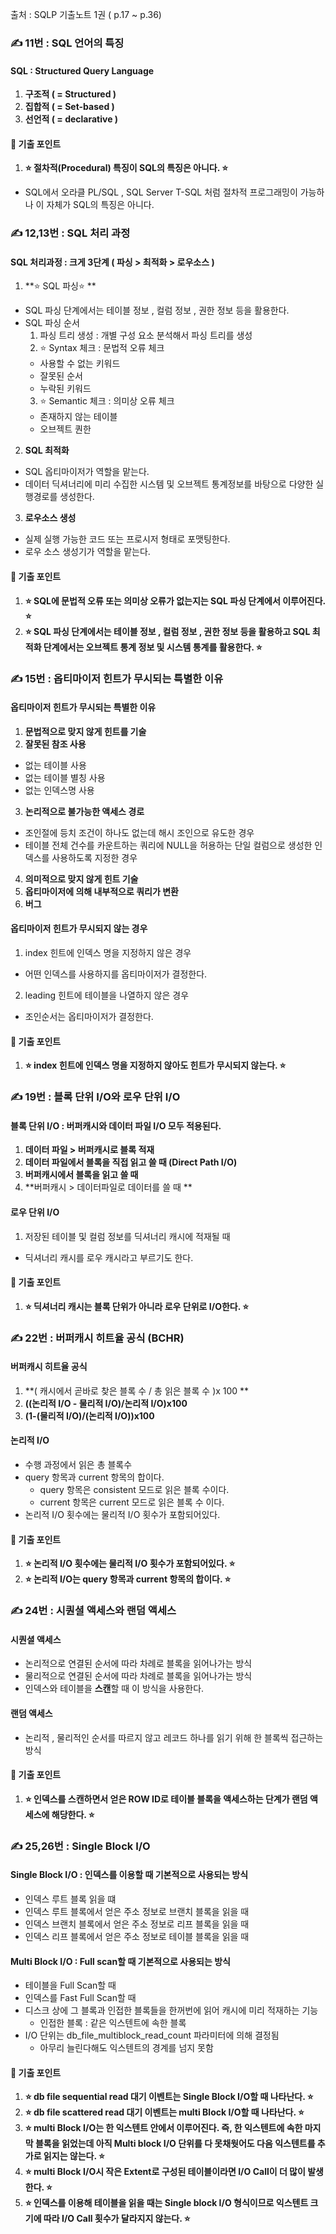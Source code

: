 출처 : SQLP 기출노트 1권 ( p.17 ~ p.36)
### ✍️ 11번 : SQL 언어의 특징
#### SQL : Structured Query Language
1. **구조적 ( = Structured )**
2. **집합적 ( = Set-based )**
3. **선언적 ( = declarative )**

#### 🍋 기출 포인트
1. **⭐️ 절차적(Procedural) 특징이 SQL의 특징은 아니다. ⭐️**
- SQL에서 오라클 PL/SQL , SQL Server T-SQL 처럼 절차적 프로그래밍이 가능하나 이 자체가 SQL의 특징은 아니다.

### ✍️ 12,13번 : SQL 처리 과정
#### SQL 처리과정 : 크게 3단계 ( 파싱 > 최적화 > 로우소스 )
1. **⭐️ SQL 파싱⭐️ **
- SQL 파싱 단계에서는 테이블 정보 , 컬럼 정보 , 권한 정보 등을 활용한다.
- SQL 파싱 순서
    1. 파싱 트리 생성 : 개별 구성 요소 분석해서 파싱 트리를 생성
    2. ⭐️ Syntax 체크 : 문법적 오류 체크
    - 사용할 수 없는 키워드
    - 잘못된 순서
    - 누락된 키워드
    3. ⭐️ Semantic 체크 : 의미상 오류 체크
    - 존재하지 않는 테이블
    - 오브젝트 퀀한
2. **SQL 최적화**
- SQL 옵티마이저가 역할을 맡는다.
- 데이터 딕셔너리에 미리 수집한 시스템 및 오브젝트 통계정보를 바탕으로 다양한 실행경로를 생성한다.
3. **로우소스 생성**
- 실제 실행 가능한 코드 또는 프로시저 형태로 포맷팅한다.
- 로우 소스 생성기가 역할을 맡는다.
#### 🍋 기출 포인트
1. **⭐️ SQL에 문법적 오류 또는 의미상 오류가 없는지는 SQL 파싱 단계에서 이루어진다. ⭐️**
1. **⭐️ SQL 파싱 단계에서는 테이블 정보 , 컬럼 정보 , 권한 정보 등을 활용하고
SQL 최적화 단계에서는 오브젝트 통계 정보 및 시스템 통계를 활용한다. ⭐️**

### ✍️ 15번 : 옵티마이저 힌트가 무시되는 특별한 이유
#### 옵티마이저 힌트가 무시되는 특별한 이유
1. **문법적으로 맞지 않게 힌트를 기술**
2. **잘못된 참조 사용**
- 없는 테이블 사용 
- 없는 테이블 별칭 사용
- 없는 인덱스명 사용
3. **논리적으로 불가능한 액세스 경로**
- 조인절에 등치 조건이 하나도 없는데 해시 조인으로 유도한 경우
- 테이블 전체 건수를 카운트하는 쿼리에 NULL을 허용하는 단일 컬럼으로 생성한 인덱스를
사용하도록 지정한 경우
4. **의미적으로 맞지 않게 힌트 기술**
5. **옵티마이저에 의해 내부적으로 쿼리가 변환**
6. **버그**
#### 옵티마이저 힌트가 무시되지 않는 경우
1. index 힌트에 인덱스 명을 지정하지 않은 경우
- 어떤 인덱스를 사용하지를 옵티마이저가 결정한다.
2. leading 힌트에 테이블을 나열하지 않은 경우
- 조인순서는 옵티마이저가 결정한다.

#### 🍋 기출 포인트
1. **⭐️ index 힌트에 인덱스 명을 지정하지 않아도 힌트가 무시되지 않는다. ⭐️**

### ✍️ 19번 : 블록 단위 I/O와 로우 단위 I/O
#### 블록 단위 I/O : 버퍼캐시와 데이터 파일 I/O 모두 적용된다.
1. **데이터 파일 > 버퍼캐시로 블록 적재** 
2. **데이터 파일에서 블록을 직접 읽고 쓸 때 (Direct Path I/O)** 
3. **버퍼캐시에서 블록을 읽고 쓸 때**
4. **버퍼캐시 > 데이터파일로 데이터를 쓸 때 ** 
#### 로우 단위 I/O
1. 저장된 테이블 및 컬럼 정보를 딕셔너리 캐시에 적재될 때
  - 딕셔너리 캐시를 로우 캐시라고 부르기도 한다. 
#### 🍋 기출 포인트
1. **⭐️ 딕셔너리 캐시는 블록 단위가 아니라 로우 단위로 I/O한다. ⭐️**

### ✍️ 22번 : 버퍼캐시 히트율 공식 (BCHR)
#### 버퍼캐시 히트율 공식
1. **( 캐시에서 곧바로 찾은 블록 수 / 총 읽은 블록 수 )x 100 **
2. **((논리적 I/O - 물리적 I/O)/논리적 I/O)x100**
3. **(1-(물리적 I/O)/(논리적 I/O))x100**

#### 논리적 I/O
- 수행 과정에서 읽은 총 블록수
- query 항목과 current 항목의 합이다.
  - query 항목은 consistent 모드로 읽은 블록 수이다.
  - current 항목은 current 모드로 읽은 블록 수 이다.
- 논리적 I/O 횟수에는 물리적 I/O 횟수가 포함되어있다.

#### 🍋 기출 포인트
1. **⭐️ 논리적 I/O 횟수에는 물리적 I/O 횟수가 포함되어있다. ⭐️**
2. **⭐️ 논리적 I/O는 query 항목과 current 항목의 합이다. ⭐️**

### ✍️ 24번 : 시퀀셜 액세스와 랜덤 액세스
#### 시퀀셜 액세스
- 논리적으로 연결된 순서에 따라 차례로 블록을 읽어나가는 방식
- 물리적으로 연결된 순서에 따라 차례로 블록을 읽어나가는 방식
- 인덱스와 테이블을 **스캔**할 때 이 방식을 사용한다.

#### 랜덤 액세스
- 논리적 , 물리적인 순서를 따르지 않고 레코드 하나를 읽기 위해 한 블록씩 접근하는 방식

#### 🍋 기출 포인트
1. **⭐️ 인덱스를 스캔하면서 얻은 ROW ID로 테이블 블록을 액세스하는 단계가 랜덤 액세스에 해당한다. ⭐️**

### ✍️ 25,26번 : Single Block I/O
#### Single Block I/O : 인덱스를 이용할 때 기본적으로 사용되는 방식
- 인덱스 루트 블록 읽을 떄
- 인덱스 루트 블록에서 얻은 주소 정보로 브랜치 블록을 읽을 때
- 인덱스 브랜치 블록에서 얻은 주소 정보로 리프 블록을 읽을 때
- 인덱스 리프 블록에서 얻은 주소 정보로 테이블 블록을 읽을 때

#### Multi Block I/O : Full scan할 때 기본적으로 사용되는 방식
- 테이블을 Full Scan할 때
- 인덱스를 Fast Full Scan할 때 
- 디스크 상에 그 블록과 인접한 블록들을 한꺼번에 읽어 캐시에 미리 적재하는 기능
  - 인접한 블록 : 같은 익스텐트에 속한 블록
- I/O 단위는 db_file_multiblock_read_count 파라미터에 의해 결정됨
  - 아무리 늘린다해도 익스텐트의 경계를 넘지 못함


#### 🍋 기출 포인트
1. **⭐️ db file sequential read 대기 이벤트는 Single Block I/O할 때 나타난다. ⭐️**
2. **⭐️ db file scattered read 대기 이벤트는 multi Block I/O할 때 나타난다. ⭐️**
3. **⭐️ multi Block I/O는 한 익스텐트 안에서 이루어진다. 즉, 한 익스텐트에 속한 마지막 블록을 읽었는데 아직 Multi block I/O 단위를 다 못채웟어도 다음 익스텐트를 추가로 읽지는 않는다. ⭐️**
4. **⭐️ multi Block I/O시 작은 Extent로 구성된 테이블이라면 I/O Call이 더 많이 발생한다. ⭐️**
5. **⭐️ 인덱스를 이용해 테이블을 읽을 때는 Single block I/O 형식이므로 익스텐트 크기에 따라 I/O Call 횟수가 달라지지 않는다. ⭐️**
